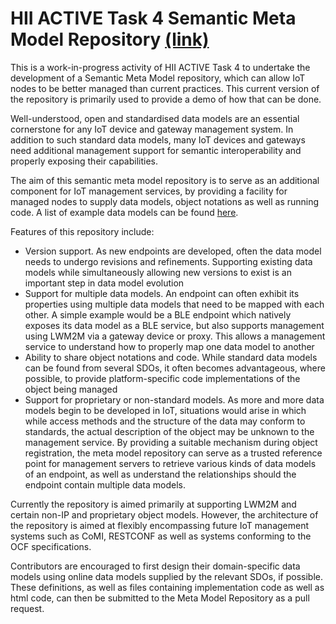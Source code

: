 
# HII ACTIVE Task 4 Semantic Meta Model Repository [(link)](https://t4active.github.io)

This is a work-in-progress activity of HII ACTIVE Task 4 to undertake the development of a Semantic Meta Model repository, which can allow IoT nodes to be better managed than current practices. This current version of the repository is primarily used to provide a demo of how that can be done. 

Well-understood, open and standardised data models are an essential cornerstone for any IoT device and gateway management system. In addition to such standard data models, many IoT devices and gateways need additional management support for semantic interoperability and properly exposing their capabilities. 

The aim of this semantic meta model repository is to serve as an additional component for IoT management services, by providing a facility for managed nodes to supply data models, object notations as well as running code. A list of example data models can be found [here](Model_List/). 

Features of this repository include:
 
* Version support. As new endpoints are developed, often the data model needs to undergo revisions and refinements. Supporting existing data models while simultaneously allowing new versions to exist is an important step in data model evolution
* Support for multiple data models. An endpoint can often exhibit its properties using multiple data models that need to be mapped with each other. A simple example would be a BLE endpoint which natively exposes its data model as a BLE service, but also supports management using LWM2M via a gateway device or proxy. This allows a management service to understand how to properly map one data model to another
* Ability to share object notations and code. While standard data models can be found from several SDOs, it often becomes advantageous, where possible, to provide platform-specific code implementations of the object being managed
* Support for proprietary or non-standard models. As more and more data models begin to be developed in IoT, situations would arise in which while access methods and the structure of the data may conform to standards, the actual description of the object may be unknown to the management service. By providing a suitable mechanism during object registration, the meta model repository can serve as a trusted reference point for management servers to retrieve various kinds of data models of an endpoint, as well as understand the relationships should the endpoint contain multiple data models.


Currently the repository is aimed primarily at supporting LWM2M and certain non-IP and proprietary object models. However, the architecture of the repository is aimed at flexibly encompassing future IoT management systems such as CoMI, RESTCONF as well as systems conforming to the OCF specifications.
 

Contributors are encouraged to first design their domain-specific data models using online data models supplied by the relevant SDOs, if possible. These definitions, as well as files containing implementation code as well as html code, can then be submitted to the Meta Model Repository as a pull request.
